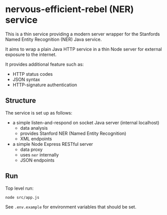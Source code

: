 # nervous-efficient-rebel (NER) service

This is a thin service providing a modern server wrapper for the 
Stanfords Named Entity Recognition (NER) Java service.

It aims to wrap a plain Java HTTP service in a thin Node server
for external exposure to the internet.

It provides additional feature such as:

* HTTP status codes
* JSON syntax
* HTTP-signature authentication


## Structure

The service is set up as follows:

* a simple listen-and-respond on socket Java server (internal localhost)
    * data analysis
    * provides Stanford NER (Named Entity Recognition)
    * XML endpoints
* a simple Node Express RESTful server
    * data proxy
    * uses `ner` internally
    * JSON endpoints


## Run

Top level run:
```bash
node src/app.js
```

See `.env.example` for environment variables that should be set.
